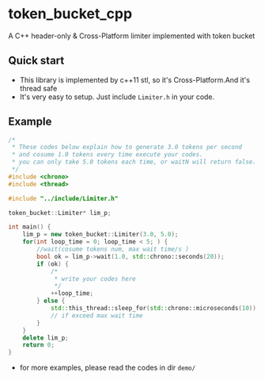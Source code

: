 # token_bucket_cpp
A C++ header-only & Cross-Platform limiter implemented with token bucket

## Quick start

- This library is implemented by c++11 stl, so it's Cross-Platform.And it's thread safe
- It's very easy to setup. Just include `Limiter.h` in your code.

## Example

```c++
/*
 * These codes below explain how to generate 3.0 tokens per second
 * and cosume 1.0 tokens every time execute your codes.
 * you can only take 5.0 tokens each time, or waitN will return false.
 */
#include <chrono>
#include <thread>

#include "../include/Limiter.h"

token_bucket::Limiter* lim_p;

int main() {
    lim_p = new token_bucket::Limiter(3.0, 5.0);
    for(int loop_time = 0; loop_time < 5; ) {
        //wait(cosume tokens num, max wait time/s )
        bool ok = lim_p->wait(1.0, std::chrono::seconds(20));
        if (ok) {
            /*
             * write your codes here
             */
            ++loop_time;
        } else {
            std::this_thread::sleep_for(std::chrono::microseconds(10));
            // if exceed max wait time
        }
    }
    delete lim_p;
    return 0;
}
```

- for more examples, please read the codes in dir `demo/`
